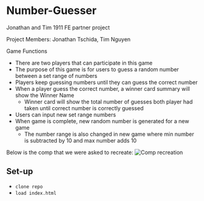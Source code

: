 # Number-Guesser
Jonathan and Tim 1911 FE partner project

Project Members: Jonathan Tschida, Tim Nguyen

Game Functions
  - There are two players that can participate in this game
  - The purpose of this game is for users to guess a random number between a set range of numbers
  - Players keep guessing numbers until they can guess the correct number
  - When a player guess the correct number, a winner card summary will show the Winner Name
    - Winner card will show the total number of guesses both player had taken until correct number is correctly guessed
  - Users can input new set range numbers
  - When game is complete, new random number is generated for a new game
    - The number range is also changed in new game where min number is subtracted by 10 and max number adds 10
 
Below is the comp that we were asked to recreate:
 ![Comp recreation](https://frontend.turing.io/projects/module-1/assets/number-guesser/winner-cards.jpg)
 
 ## Set-up
 - `clone repo`
 - `load index.html`
 
